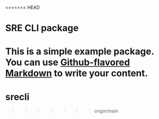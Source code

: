 <<<<<<< HEAD
# SRE CLI package

This is a simple example package. You can use
[Github-flavored Markdown](https://guides.github.com/features/mastering-markdown/)
to write your content.
=======
# srecli
>>>>>>> origin/main
